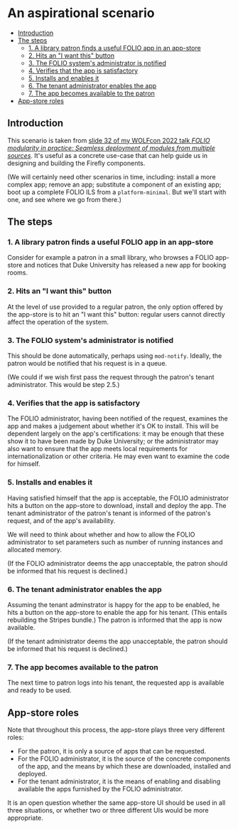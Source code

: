 # An aspirational scenario

<!-- md2toc -l 2 aspirational-scenario.md -->
* [Introduction](#introduction)
* [The steps](#the-steps)
    * [1. A library patron finds a useful FOLIO app in an app-store](#1-a-library-patron-finds-a-useful-folio-app-in-an-app-store)
    * [2. Hits an "I want this" button](#2-hits-an-i-want-this-button)
    * [3. The FOLIO system's administrator is notified](#3-the-folio-systems-administrator-is-notified)
    * [4. Verifies that the app is satisfactory](#4-verifies-that-the-app-is-satisfactory)
    * [5. Installs and enables it](#5-installs-and-enables-it)
    * [6. The tenant administrator enables the app](#6-the-tenant-administrator-enables-the-app)
    * [7. The app becomes available to the patron](#7-the-app-becomes-available-to-the-patron)
* [App-store roles](#app-store-roles)


## Introduction

This scenario is taken from [slide 32 of my WOLFcon 2022 talk _FOLIO modularity in practice: Seamless deployment of modules from multiple sources_](https://docs.google.com/presentation/d/1tBI8urMK-MU6w_bjO-cudSo3KySBHuTPjCVB_sP6ECU/edit#slide=id.g14880cf783d_0_85). It's useful as a concrete use-case that can help guide us in designing and building the Firefly components.

(We will certainly need other scenarios in time, including: install a more complex app; remove an app; substitute a component of an existing app; boot up a complete FOLIO ILS from a `platform-minimal`. But we'll start with one, and see where we go from there.)


## The steps

### 1. A library patron finds a useful FOLIO app in an app-store

Consider for example a patron in a small library, who browses a FOLIO app-store and notices that Duke University has released a new app for booking rooms.

### 2. Hits an "I want this" button

At the level of use provided to a regular patron, the only option offered by the app-store is to hit an "I want this" button: regular users cannot directly affect the operation of the system.

### 3. The FOLIO system's administrator is notified

This should be done automatically, perhaps using `mod-notify`. Ideally, the patron would be notified that his request is in a queue.

(We could if we wish first pass the request through the patron's tenant administrator. This would be step 2.5.)

### 4. Verifies that the app is satisfactory

The FOLIO administrator, having been notified of the request, examines the app and makes a judgement about whether it's OK to install. This will be dependent largely on the app's certifications: it may be enough that these show it to have been made by Duke University; or the administrator may also want to ensure that the app meets local requirements for internationalization or other criteria. He may even want to examine the code for himself.

### 5. Installs and enables it

Having satisfied himself that the app is acceptable, the FOLIO administrator hits a button on the app-store to download, install and deploy the app. The tenant administrator of the patron's tenant is informed of the patron's request, and of the app's availability.

We will need to think about whether and how to allow the FOLIO administrator to set parameters such as number of running instances and allocated memory.

(If the FOLIO administrator deems the app unacceptable, the patron should be informed that his request is declined.)

### 6. The tenant administrator enables the app

Assuming the tenant adminstrator is happy for the app to be enabled, he hits a button on the app-store to enable the app for his tenant. (This entails rebuilding the Stripes bundle.) The patron is informed that the app is now available.

(If the tenant administrator deems the app unacceptable, the patron should be informed that his request is declined.)

### 7. The app becomes available to the patron

The next time to patron logs into his tenant, the requested app is available and ready to be used.


## App-store roles

Note that throughout this process, the app-store plays three very different roles:
* For the patron, it is only a source of apps that can be requested.
* For the FOLIO administrator, it is the source of the concrete components of the app, and the means by which these are downloaded, installed and deployed.
* For the tenant administrator, it is the means of enabling and disabling available the apps furnished by the FOLIO administrator.

It is an open question whether the same app-store UI should be used in all three situations, or whether two or three different UIs would be more appropriate.


